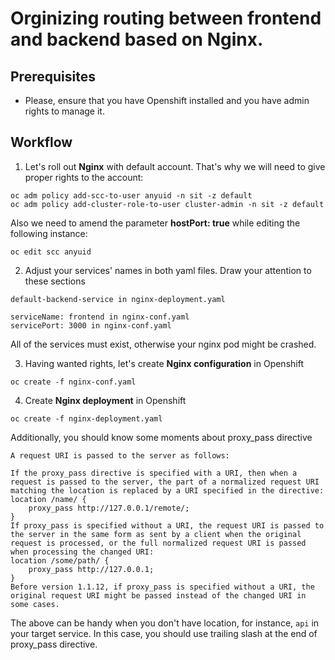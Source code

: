 # Orginizing routing between frontend and backend based on Nginx.

## Prerequisites

- Please, ensure that you have Openshift installed and you have admin rights to manage it.

## Workflow

1. Let's roll out **Nginx** with default account. That's why we will need to give proper rights to the account:
```
oc adm policy add-scc-to-user anyuid -n sit -z default
oc adm policy add-cluster-role-to-user cluster-admin -n sit -z default
```
Also we need to amend the parameter **hostPort: true** while editing the following instance:
```
oc edit scc anyuid
```

2. Adjust your services' names in both yaml files. Draw your attention to these sections
```
default-backend-service in nginx-deployment.yaml
```
```
serviceName: frontend in nginx-conf.yaml
servicePort: 3000 in nginx-conf.yaml
```
All of the services must exist, otherwise your nginx pod might be crashed.

3. Having wanted rights, let's create **Nginx configuration** in Openshift
```
oc create -f nginx-conf.yaml
```

4. Create **Nginx deployment** in Openshift
```
oc create -f nginx-deployment.yaml
```

Additionally, you should know some moments about proxy_pass directive
```
A request URI is passed to the server as follows:

If the proxy_pass directive is specified with a URI, then when a request is passed to the server, the part of a normalized request URI matching the location is replaced by a URI specified in the directive:
location /name/ {
    proxy_pass http://127.0.0.1/remote/;
}
If proxy_pass is specified without a URI, the request URI is passed to the server in the same form as sent by a client when the original request is processed, or the full normalized request URI is passed when processing the changed URI:
location /some/path/ {
    proxy_pass http://127.0.0.1;
}
Before version 1.1.12, if proxy_pass is specified without a URI, the original request URI might be passed instead of the changed URI in some cases.
```

The above can be handy when you don't have location, for instance, `api` in your target service. In this case, you should use trailing slash at the end of proxy_pass directive.